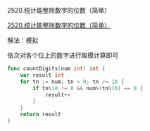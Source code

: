 2520.统计能整除数字的位数（简单）

[2520.统计能整除数字的位数（简单）](https://leetcode.cn/problems/count-the-digits-that-divide-a-number/)



解法：模拟



依次对各个位上的数字进行取模计算即可



```go
func countDigits(num int) int {
	var result int
	for tn := num; tn > 0; tn /= 10 {
		if tn%10 != 0 && num%(tn%10) == 0 {
			result++
		}
	}
	return result
}
```
